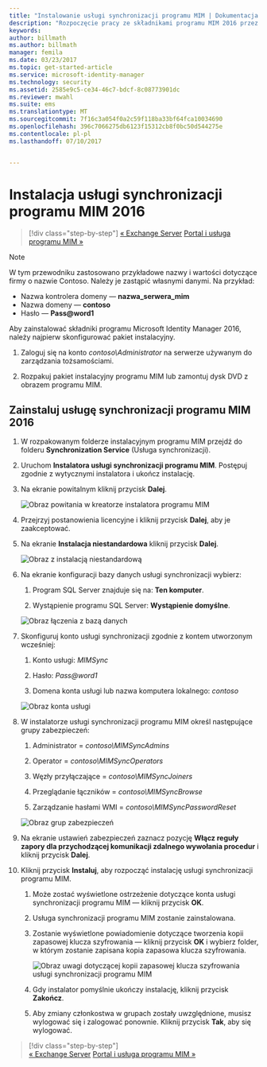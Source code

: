 ```yaml
---
title: "Instalowanie usługi synchronizacji programu MIM | Dokumentacja firmy Microsoft"
description: "Rozpoczęcie pracy ze składnikami programu MIM 2016 przez instalację i konfigurację usługi synchronizacji."
keywords: 
author: billmath
ms.author: billmath
manager: femila
ms.date: 03/23/2017
ms.topic: get-started-article
ms.service: microsoft-identity-manager
ms.technology: security
ms.assetid: 2585e9c5-ce34-46c7-bdcf-8c08773901dc
ms.reviewer: mwahl
ms.suite: ems
ms.translationtype: MT
ms.sourcegitcommit: 7f16c3a054f0a2c59f118ba33bf64fca10034690
ms.openlocfilehash: 396c7066275db6123f15312cb8f0bc50d544275e
ms.contentlocale: pl-pl
ms.lasthandoff: 07/10/2017


---
```


# Instalacja usługi synchronizacji programu MIM 2016
<a id="install-mim-2016-mim-synchronization-service" class="xliff"></a>

>[!div class="step-by-step"]
[« Exchange Server](prepare-server-exchange.md)
[Portal i usługa programu MIM »](install-mim-service-portal.md)

> [!NOTE]
> W tym przewodniku zastosowano przykładowe nazwy i wartości dotyczące firmy o nazwie Contoso. Należy je zastąpić własnymi danymi. Na przykład:
> - Nazwa kontrolera domeny — **nazwa_serwera_mim**
> - Nazwa domeny — **contoso**
> - Hasło — **Pass@word1**

Aby zainstalować składniki programu Microsoft Identity Manager 2016, należy najpierw skonfigurować pakiet instalacyjny.

1. Zaloguj się na konto *contoso\Administrator* na serwerze używanym do zarządzania tożsamościami.

2. Rozpakuj pakiet instalacyjny programu MIM lub zamontuj dysk DVD z obrazem programu MIM.

## Zainstaluj usługę synchronizacji programu MIM 2016
<a id="install-mim-2016-synchronization-service" class="xliff"></a>

1. W rozpakowanym folderze instalacyjnym programu MIM przejdź do folderu **Synchronization Service** (Usługa synchronizacji).

2. Uruchom **Instalatora usługi synchronizacji programu MIM**. Postępuj zgodnie z wytycznymi instalatora i ukończ instalację.

3. Na ekranie powitalnym kliknij przycisk **Dalej**.

    ![Obraz powitania w kreatorze instalatora programu MIM](media/MIM-Install1.png)

4. Przejrzyj postanowienia licencyjne i kliknij przycisk **Dalej**, aby je zaakceptować.

5. Na ekranie **Instalacja niestandardowa** kliknij przycisk **Dalej**.

    ![Obraz z instalacją niestandardową](media/MIM-Install2.png)

6.  Na ekranie konfiguracji bazy danych usługi synchronizacji wybierz:

    1.  Program SQL Server znajduje się na: **Ten komputer**.

    2.  Wystąpienie programu SQL Server: **Wystąpienie domyślne**.

    ![Obraz łączenia z bazą danych](media/MIM-Install3.png)

7.  Skonfiguruj konto usługi synchronizacji zgodnie z kontem utworzonym wcześniej:

    1.  Konto usługi: *MIMSync*

    2.  Hasło: *Pass@word1*

    3.  Domena konta usługi lub nazwa komputera lokalnego: *contoso*

    ![Obraz konta usługi](media/MIM-Install4.png)

8.  W instalatorze usługi synchronizacji programu MIM określ następujące grupy zabezpieczeń:

    1. Administrator = *contoso\MIMSyncAdmins*

    2. Operator = *contoso\MIMSyncOperators*

    3. Węzły przyłączające = *contoso\MIMSyncJoiners*

    4. Przeglądanie łączników = *contoso\MIMSyncBrowse*

    5. Zarządzanie hasłami WMI = *contoso\MIMSyncPasswordReset*

    ![Obraz grup zabezpieczeń](media/MIM-Install5.png)

9. Na ekranie ustawień zabezpieczeń zaznacz pozycję **Włącz reguły zapory dla przychodzącej komunikacji zdalnego wywołania procedur** i kliknij przycisk **Dalej**.

10. Kliknij przycisk **Instaluj**, aby rozpocząć instalację usługi synchronizacji programu MIM.

    1. Może zostać wyświetlone ostrzeżenie dotyczące konta usługi synchronizacji programu MIM — kliknij przycisk **OK**.

    2. Usługa synchronizacji programu MIM zostanie zainstalowana.

    3. Zostanie wyświetlone powiadomienie dotyczące tworzenia kopii zapasowej klucza szyfrowania — kliknij przycisk **OK** i wybierz folder, w którym zostanie zapisana kopia zapasowa klucza szyfrowania.

        ![Obraz uwagi dotyczącej kopii zapasowej klucza szyfrowania usługi synchronizacji programu MIM](media/MIM-Install7.png)

    4. Gdy instalator pomyślnie ukończy instalację, kliknij przycisk **Zakończ**.

    5. Aby zmiany członkostwa w grupach zostały uwzględnione, musisz wylogować się i zalogować ponownie. Kliknij przycisk **Tak**, aby się wylogować.

>[!div class="step-by-step"]  
[« Exchange Server](prepare-server-exchange.md)
[Portal i usługa programu MIM »](install-mim-service-portal.md)


